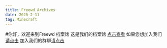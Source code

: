 ```yaml
---
title: Freewd Archives
date: 2025-2-11
tag: Minecraft
---
```

#你好，欢迎来到Freewd 档案馆
这是我们的档案馆
<a href="https://h5.qzone.qq.com/ugc/share/517B3BC2167C49952BBE5B0D9DB974A3?uw=2216368705&subtype=3&sk=&loginfrom=4&blog_photo=0&appid=4&ciphertext=517B3BC2167C49952BBE5B0D9DB974A3&g_f=&_wv=1">点击查看</a>
如果您想加入我们<a href="https://ui.ptlogin2.qq.com/cgi-bin/login?pt_hide_ad=1&style=9&daid=5&appid=549000929&target=self&s_url=https%3A%2F%2Fh5.qzone.qq.com%2Falbumshare%2Finvite%2F2216368705%2FV52QaM1t3cdkLX01oy3M3MJt8R3QevCW%2F2216368705_V52QaM1t3cdkLX01oy3M3MJt8R3QevCW_a23fd2c8e4463fac9ec9d98fd29a6cca%2Falbumshare_invite%3F_wv%3D7%26_proxy%3D1%26is_public%3D1%26schema%3Dmqzone%253A%252F%252Farouse%252Falbum%253Fversion%253D1%2526source%253Dapp%2526uin%253D2216368705%2526albumid%253DV52QaM1t3cdkLX01oy3M3MJt8R3QevCW%2526albumtype%253D23%2526anonymity%253D9%2526albumName%253DFreewd%2520Archives%2526is%255Fpublic%253D1%2526invite%255Fkey%253D2216368705%255FV52QaM1t3cdkLX01oy3M3MJt8R3QevCW%255Fa23fd2c8e4463fac9ec9d98fd29a6cca%26h5ShareSource%3DmanyPeopleAlbumInvite%26share_nshowflag%3D3%26shareToPlatfrom%3D0">请点击</a>
加入我们的群聊<a href="http://qm.qq.com/cgi-bin/qm/qr?_wv=1027&k=HSJl1Ds9tB52UEx5r3HlwKlspkZXlxPg&authKey=MQTnn9dc747CMvmprRD%2BKaLliVmgNatnsij0sxrwEY0qN3%2Brm1GHj%2FRceB%2FDkNL8&noverify=0&group_code=340707471">请点击</a>